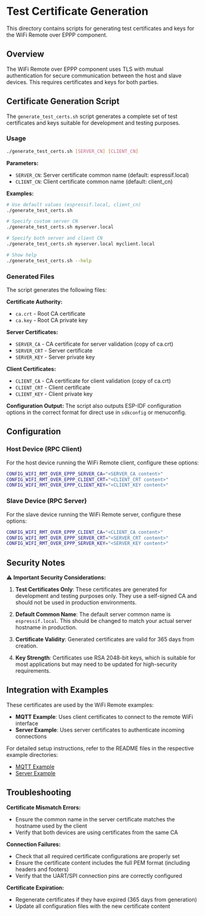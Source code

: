 # Test Certificate Generation

This directory contains scripts for generating test certificates and keys for the WiFi Remote over EPPP component.

## Overview

The WiFi Remote over EPPP component uses TLS with mutual authentication for secure communication between the host and slave devices. This requires certificates and keys for both parties.

## Certificate Generation Script

The `generate_test_certs.sh` script generates a complete set of test certificates and keys suitable for development and testing purposes.

### Usage

```bash
./generate_test_certs.sh [SERVER_CN] [CLIENT_CN]
```

**Parameters:**
- `SERVER_CN`: Server certificate common name (default: espressif.local)
- `CLIENT_CN`: Client certificate common name (default: client_cn)

**Examples:**
```bash
# Use default values (espressif.local, client_cn)
./generate_test_certs.sh

# Specify custom server CN
./generate_test_certs.sh myserver.local

# Specify both server and client CN
./generate_test_certs.sh myserver.local myclient.local

# Show help
./generate_test_certs.sh --help
```

### Generated Files

The script generates the following files:

**Certificate Authority:**
- `ca.crt` - Root CA certificate
- `ca.key` - Root CA private key

**Server Certificates:**
- `SERVER_CA` - CA certificate for server validation (copy of ca.crt)
- `SERVER_CRT` - Server certificate
- `SERVER_KEY` - Server private key

**Client Certificates:**
- `CLIENT_CA` - CA certificate for client validation (copy of ca.crt)
- `CLIENT_CRT` - Client certificate
- `CLIENT_KEY` - Client private key

**Configuration Output:**
The script also outputs ESP-IDF configuration options in the correct format for direct use in `sdkconfig` or menuconfig.

## Configuration

### Host Device (RPC Client)

For the host device running the WiFi Remote client, configure these options:

```bash
CONFIG_WIFI_RMT_OVER_EPPP_SERVER_CA="<SERVER_CA content>"
CONFIG_WIFI_RMT_OVER_EPPP_CLIENT_CRT="<CLIENT_CRT content>"
CONFIG_WIFI_RMT_OVER_EPPP_CLIENT_KEY="<CLIENT_KEY content>"
```

### Slave Device (RPC Server)

For the slave device running the WiFi Remote server, configure these options:

```bash
CONFIG_WIFI_RMT_OVER_EPPP_CLIENT_CA="<CLIENT_CA content>"
CONFIG_WIFI_RMT_OVER_EPPP_SERVER_CRT="<SERVER_CRT content>"
CONFIG_WIFI_RMT_OVER_EPPP_SERVER_KEY="<SERVER_KEY content>"
```

## Security Notes

⚠️ **Important Security Considerations:**

1. **Test Certificates Only**: These certificates are generated for development and testing purposes only. They use a self-signed CA and should not be used in production environments.

2. **Default Common Name**: The default server common name is `espressif.local`. This should be changed to match your actual server hostname in production.

3. **Certificate Validity**: Generated certificates are valid for 365 days from creation.

4. **Key Strength**: Certificates use RSA 2048-bit keys, which is suitable for most applications but may need to be updated for high-security requirements.

## Integration with Examples

These certificates are used by the WiFi Remote examples:

- **MQTT Example**: Uses client certificates to connect to the remote WiFi interface
- **Server Example**: Uses server certificates to authenticate incoming connections

For detailed setup instructions, refer to the README files in the respective example directories:
- [MQTT Example](../../esp_wifi_remote/examples/mqtt/README.md)
- [Server Example](../../esp_wifi_remote/examples/server/README.md)

## Troubleshooting

**Certificate Mismatch Errors:**
- Ensure the common name in the server certificate matches the hostname used by the client
- Verify that both devices are using certificates from the same CA

**Connection Failures:**
- Check that all required certificate configurations are properly set
- Ensure the certificate content includes the full PEM format (including headers and footers)
- Verify that the UART/SPI connection pins are correctly configured

**Certificate Expiration:**
- Regenerate certificates if they have expired (365 days from generation)
- Update all configuration files with the new certificate content
